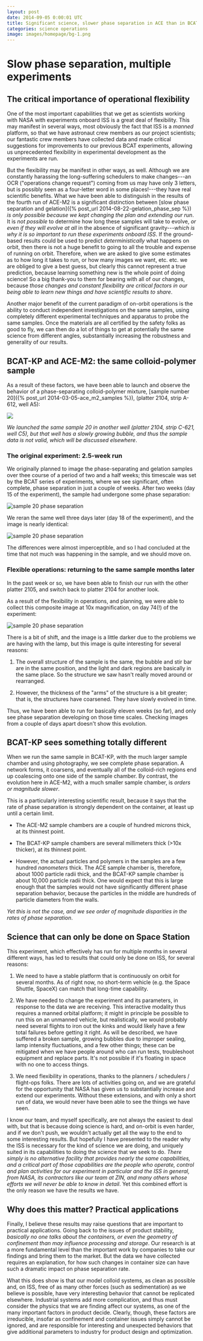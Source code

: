 ```yaml
---
layout: post
date: 2014-09-05 0:00:01 UTC
title: Significant science, slower phase separation in ACE than in BCAT-KP
categories: science operations
image: images/homepage/bg-1.png
---
```


# Slow phase separation, multiple experiments

## The critical importance of operational flexibility

One of the most important capabilities that we get as scientists working with NASA with experiments onboard ISS is a great deal of flexibility. This may manifest in several ways, most obviously the fact that ISS is a _manned_ platform, so that we have astronaut crew members as our project scientists; our fantastic crew members have collected data and made critical suggestions for improvements to our previous BCAT experiments, allowing us unprecedented flexibility in experimental development as the experiments are run.

But the flexibility may be manifest in other ways, as well. Although we are constantly harassing the long-suffering schedulers to make changes---an OCR ("operations change request") coming from us may have only 3 letters, but is possibly seen as a four-letter word in some places!---they have real scientific benefits. What we have been able to distinguish in the results of the fourth run of ACE-M2 is a significant distinction between [slow phase separation and gelation]({% post_url 2014-08-22-gelation_phase_sep %}) _is only possible because we kept changing the plan and extending our run_. It is *not possible* to determine how long these samples will take to evolve, _or even if they will evolve at all_ in the absence of significant gravity---_which is why it is so important to run these experiments onboard ISS_. If the ground-based results could be used to predict _deterministically_ what happens on orbit, then there is not a huge benefit to going to all the trouble and expense of running on orbit. Therefore, when we are asked to give some estimates as to how long it takes to run, or how many images we want, etc. etc. we are obliged to give a best guess, but clearly this cannot represent a true prediction, because learning something new is the whole point of doing science! So a big thank-you to them for bearing with all of our changes, because _those changes and constant flexibility are critical factors in our being able to learn new things and have scientific results to share_. 

Another major benefit of the current paradigm of on-orbit operations is the ability to conduct independent investigations on the same samples, using completely different experimental techniques and apparatus to probe the same samples. Once the materials are all certified by the safety folks as good to fly, we can then do a lot of things to get at potentially the same science from different angles, substantially increasing the robustness and generality of our results.

## BCAT-KP and ACE-M2: the same colloid-polymer sample

As a result of these factors, we have been able to launch and observe the behavior of a phase-separating colloid-polymer mixture, [sample number 20]({% post_url 2014-03-05-ace_m2_samples %}), (platter 2104, strip A-612, well A5):

![](/images/ace_m2_sample_tiles/sample20.png)

_We launched the same sample 20 in another well (platter 2104, strip C-621, well C5), but that well has a slowly growing bubble, and thus the sample data is not valid, which will be discussed elsewhere_.

### The original experiment: 2.5-week run

We originally planned to image the phase-separating and gelation samples over thee course of a period of two and a half weeks; this timescale was set by the BCAT series of experiments, where we see significant, often complete, phase separation in just a couple of weeks. After two weeks (day 15 of the experiment), the sample had undergone some phase separation:

![sample 20 phase separation](/images/2014_09_05_slow_phase_sep/p4a5s20_10x_z080_xy0_188.png)

We reran the same well three days later (day 18 of the experiment), and the image is nearly identical:

![sample 20 phase separation](/images/2014_09_05_slow_phase_sep/p4a5s20_10x_z080_xy0_191.png)

The differences were almost imperceptible, and so I had concluded at the time that not much was happening in the sample, and we should move on.

### Flexible operations: returning to the same sample months later

In the past week or so, we have been able to finish our run with the other platter 2105, and switch back to platter 2104 for another look.

As a result of the flexibility in operations, and planning, we were able to collect this composite image at 10x magnification, on day 74(!) of the experiment:

![sample 20 phase separation](/images/2014_09_05_slow_phase_sep/p4a5s20_10x_z080_xy0_247.png)

There is a bit of shift, and the image is a little darker due to the problems we are having with the lamp, but this image is quite interesting for several reasons:

1. The overall structure of the sample is the same, the bubble and stir bar are in the same position, and the light and dark regions are basically in the same place. So the structure we saw hasn't really moved around or rearranged.

2. However, the thickness of the "arms" of the structure is a bit greater; that is, the structures have coarsened. They have slowly evolved in time.

Thus, we have been able to run for basically eleven weeks (so far), and only see phase separation developing on those time scales. Checking images from a couple of days apart doesn't show this evolution.

## BCAT-KP sees something totally different

When we run the same sample in BCAT-KP, with the much larger sample chamber and using photography, we see complete phase separation. A network forms, it coarsens, and eventually all of the colloid-rich regions end up coalescing onto one side of the sample chamber. By contrast, the evolution here in ACE-M2, with a much smaller sample chamber, is _orders or magnitude slower_.

This is a particularly interesting scientific result, because it says that the rate of phase separation is strongly dependent on the container, at least up until a certain limit.

+ The ACE-M2 sample chambers are a couple of hundred microns thick, at its thinnest point.

+ The BCAT-KP sample chambers are several millimeters thick (>10x thicker), at its thinnest point.

+ However, the actual particles and polymers in the samples are a few hundred _nanometers_ thick. The ACE sample chamber is, therefore, about 1000 particle radii thick, and the BCAT-KP sample chamber is about 10,000 particle radii thick. One would expect that this is large enough that the samples would not have significantly different phase separation behavior, because the particles in the middle are hundreds of particle diameters from the walls.

*Yet this is not the case, and we see order of magnitude disparities in the rates of phase separation*.

## Science that can only be done on Space Station

This experiment, which effectively has run for multiple months in several different ways, has led to results that could only be done on ISS, for several reasons:

1. We need to have a stable platform that is continuously on orbit for several months. As of right now, no short-term vehicle (e.g. the Space Shuttle, SpaceX) can match that long-time capability.

2. We have needed to change the experiment and its parameters, in response to the data we are receiving. This interactive modality thus requires a manned orbital platform; it might in principle be possible to run this on an unmanned vehicle, but realistically, we would probably need several flights to iron out the kinks and would likely have a few total failures before getting it right. As will be described, we have suffered a broken sample, growing bubbles due to improper sealing, lamp intensity fluctuations, and a few other things; these can be mitigated when we have people around who can run tests, troubleshoot equipment and replace parts. It's not possible if it's floating in space with no one to access things.

3. We need flexibility in operations, thanks to the planners / schedulers / flight-ops folks. There are lots of activities going on, and we are grateful for the opportunity that NASA has given us to substantially increase and extend our experiments. Without these extensions, and with only a short run of data, we would never have been able to see the things we have seen. 

I know our team, and myself specifically, are not always the easiest to deal with, but that is because doing science is hard, and on-orbit is even harder, and if we don't push, we wouldn't actually get all the way to the end to some interesting results. But hopefully I have presented to the reader why the ISS is necessary for the kind of science we are doing, and uniquely suited in its capabilities to doing the science that we seek to do. _There simply is no alternative facility that provides nearly the same capabilities, and a critical part of those capabilities are the people who operate, control and plan activities for our experiment in particular and the ISS in general, from NASA, its contractors like our team at ZIN, and many others whose efforts we will never be able to know in detail_. Yet this combined effort is the only reason we have the results we have.

## Why does this matter? Practical applications

Finally, I believe these results may raise questions that are important to practical applications. Going back to the issues of product stability, _basically no one talks about the containers, or even the geometry of confinement than may influence processing and storage_. Our research is at a more fundamental level than the important work by companies to take our findings and bring them to the market. But the data we have collected requires an explanation, for how such changes in container size can have such a dramatic impact on phase separation rate. 

What this does show is that our model colloid systems, as clean as possible and, on ISS, free of as many other forces (such as sedimentation) as we believe is possible, have very interesting behavior that cannot be replicated elsewhere. Industrial systems add more complication, and thus must consider the physics that we are finding affect our systems, as one of the many important factors in product decide. Clearly, though, these factors are irreducible, insofar as confinement and container issues simply cannot be ignored, and are responsible for interesting and unexpected behaviors that give additional parameters to industry for product design and optimization.

